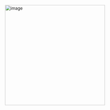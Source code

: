 <img width="331" alt="image" src="https://github.com/MunGyuJang/JavsScript-Study/assets/112140135/d2bc4454-fdc4-4031-9a9f-6d7ea05d4c0a">
